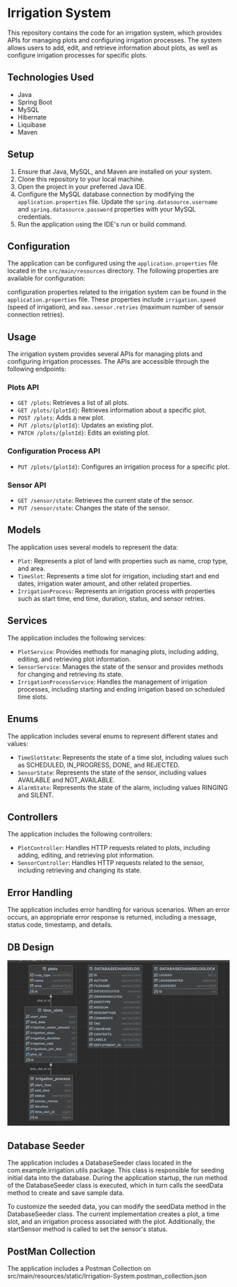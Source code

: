 # Irrigation System 

This repository contains the code for an irrigation system, which provides APIs for managing plots and configuring irrigation processes. The system allows users to add, edit, and retrieve information about plots, as well as configure irrigation processes for specific plots.

## Technologies Used

- Java
- Spring Boot
- MySQL
- Hibernate
- Liquibase
- Maven

## Setup

1. Ensure that Java, MySQL, and Maven are installed on your system.
2. Clone this repository to your local machine.
3. Open the project in your preferred Java IDE.
4. Configure the MySQL database connection by modifying the `application.properties` file. Update the `spring.datasource.username` and `spring.datasource.password` properties with your MySQL credentials.
5. Run the application using the IDE's run or build command.

## Configuration

The application can be configured using the `application.properties` file located in the `src/main/resources` directory. The following properties are available for configuration:

configuration properties related to the irrigation system can be found in the `application.properties` file. These properties include `irrigation.speed` (speed of irrigation), and `max.sensor.retries` (maximum number of sensor connection retries).

## Usage

The irrigation system provides several APIs for managing plots and configuring irrigation processes. The APIs are accessible through the following endpoints:

### Plots API

- `GET /plots`: Retrieves a list of all plots.
- `GET /plots/{plotId}`: Retrieves information about a specific plot.
- `POST /plots`: Adds a new plot.
- `PUT /plots/{plotId}`: Updates an existing plot.
- `PATCH /plots/{plotId}`: Edits an existing plot.

### Configuration Process API

- `PUT /plots/{plotId}`: Configures an irrigation process for a specific plot.

### Sensor API

- `GET /sensor/state`: Retrieves the current state of the sensor.
- `PUT /sensor/state`: Changes the state of the sensor.

## Models

The application uses several models to represent the data:

- `Plot`: Represents a plot of land with properties such as name, crop type, and area.
- `TimeSlot`: Represents a time slot for irrigation, including start and end dates, irrigation water amount, and other related properties.
- `IrrigationProcess`: Represents an irrigation process with properties such as start time, end time, duration, status, and sensor retries.

## Services

The application includes the following services:

- `PlotService`: Provides methods for managing plots, including adding, editing, and retrieving plot information.
- `SensorService`: Manages the state of the sensor and provides methods for changing and retrieving its state.
- `IrrigationProcessService`: Handles the management of irrigation processes, including starting and ending irrigation based on scheduled time slots.

## Enums

The application includes several enums to represent different states and values:

- `TimeSlotState`: Represents the state of a time slot, including values such as SCHEDULED, IN_PROGRESS, DONE, and REJECTED.
- `SensorState`: Represents the state of the sensor, including values AVAILABLE and NOT_AVAILABLE.
- `AlarmState`: Represents the state of the alarm, including values RINGING and SILENT.

## Controllers

The application includes the following controllers:

- `PlotController`: Handles HTTP requests related to plots, including adding, editing, and retrieving plot information.
- `SensorController`: Handles HTTP requests related to the sensor, including retrieving and changing its state.

## Error Handling

The application includes error handling for various scenarios. When an error occurs, an appropriate error response is returned, including a message, status code, timestamp, and details.
## DB Design 
![Alt Text](https://github.com/ahmedatef00/irrigation/blob/master/src/main/resources/static/img.png)

## Database Seeder

The application includes a DatabaseSeeder class located in the com.example.irrigation.utils package. This class is responsible for seeding initial data into the database. During the application startup, the run method of the DatabaseSeeder class is executed, which in turn calls the seedData method to create and save sample data.

To customize the seeded data, you can modify the seedData method in the DatabaseSeeder class. The current implementation creates a plot, a time slot, and an irrigation process associated with the plot. Additionally, the startSensor method is called to set the sensor's status.
## PostMan Collection 
The application includes a Postman Collection on src/main/resources/static/Irrigation-System.postman_collection.json
